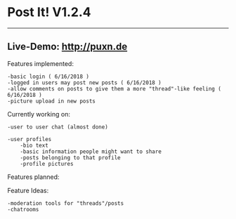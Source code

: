 # Post It! V1.2.4

----------
## Live-Demo: http://puxn.de

Features implemented:

    -basic login ( 6/16/2018 )
    -logged in users may post new posts ( 6/16/2018 )
    -allow comments on posts to give them a more "thread"-like feeling ( 6/16/2018 )
    -picture upload in new posts

Currently working on:

    -user to user chat (almost done)
    
    -user profiles
        -bio text
        -basic information people might want to share
        -posts belonging to that profile
        -profile pictures

Features planned:





Feature Ideas:

    -moderation tools for "threads"/posts
    -chatrooms

    